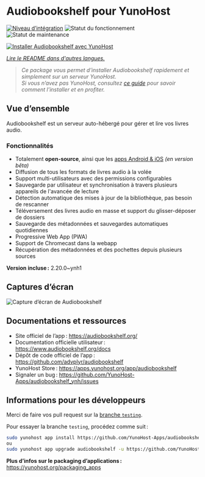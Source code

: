 <!--
Nota bene : ce README est automatiquement généré par <https://github.com/YunoHost/apps/tree/master/tools/readme_generator>
Il NE doit PAS être modifié à la main.
-->

# Audiobookshelf pour YunoHost

[![Niveau d’intégration](https://apps.yunohost.org/badge/integration/audiobookshelf)](https://ci-apps.yunohost.org/ci/apps/audiobookshelf/)
![Statut du fonctionnement](https://apps.yunohost.org/badge/state/audiobookshelf)
![Statut de maintenance](https://apps.yunohost.org/badge/maintained/audiobookshelf)

[![Installer Audiobookshelf avec YunoHost](https://install-app.yunohost.org/install-with-yunohost.svg)](https://install-app.yunohost.org/?app=audiobookshelf)

*[Lire le README dans d'autres langues.](./ALL_README.md)*

> *Ce package vous permet d’installer Audiobookshelf rapidement et simplement sur un serveur YunoHost.*  
> *Si vous n’avez pas YunoHost, consultez [ce guide](https://yunohost.org/install) pour savoir comment l’installer et en profiter.*

## Vue d’ensemble

Audiobookshelf est un serveur auto-hébergé pour gérer et lire vos livres audio.

### Fonctionnalités

* Totalement **open-source**, ainsi que les [apps Android & iOS](https://github.com/advplyr/audiobookshelf-app) *(en version bêta)*
* Diffusion de tous les formats de livres audio à la volée
* Support multi-utilisateurs avec des permissions configurables
* Sauvegarde par utilisateur et synchronisation à travers plusieurs appareils de l'avancée de lecture
* Détection automatique des mises à jour de la bibliothèque, pas besoin de rescanner
* Téléversement des livres audio en masse et support du glisser-déposer de dossiers
* Sauvegarde des métadonnées et sauvegardes automatiques quotidiennes
* Progressive Web App (PWA)
* Support de Chromecast dans la webapp
* Récupération des métadonnées et des pochettes depuis plusieurs sources

**Version incluse :** 2.20.0~ynh1

## Captures d’écran

![Capture d’écran de Audiobookshelf](./doc/screenshots/audiobookshelf.jpg)

## Documentations et ressources

- Site officiel de l’app : <https://audiobookshelf.org/>
- Documentation officielle utilisateur : <https://www.audiobookshelf.org/docs>
- Dépôt de code officiel de l’app : <https://github.com/advplyr/audiobookshelf>
- YunoHost Store : <https://apps.yunohost.org/app/audiobookshelf>
- Signaler un bug : <https://github.com/YunoHost-Apps/audiobookshelf_ynh/issues>

## Informations pour les développeurs

Merci de faire vos pull request sur la [branche `testing`](https://github.com/YunoHost-Apps/audiobookshelf_ynh/tree/testing).

Pour essayer la branche `testing`, procédez comme suit :

```bash
sudo yunohost app install https://github.com/YunoHost-Apps/audiobookshelf_ynh/tree/testing --debug
ou
sudo yunohost app upgrade audiobookshelf -u https://github.com/YunoHost-Apps/audiobookshelf_ynh/tree/testing --debug
```

**Plus d’infos sur le packaging d’applications :** <https://yunohost.org/packaging_apps>
